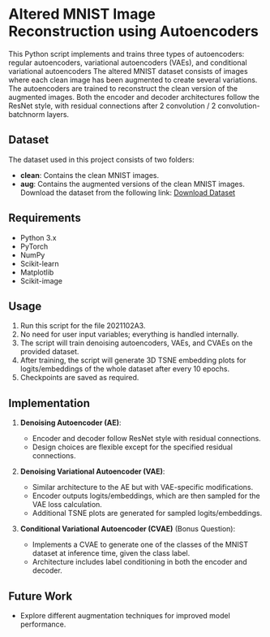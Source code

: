 # Altered MNIST Image Reconstruction using Autoencoders
This Python script implements and trains three types of autoencoders: regular autoencoders, variational autoencoders (VAEs), and conditional variational autoencoders 
The altered MNIST dataset consists of images where each clean image has been augmented to create several variations.
The autoencoders are trained to reconstruct the clean version of the augmented images.
Both the encoder and decoder architectures follow the ResNet style, with residual connections after 2 convolution / 2 convolution-batchnorm layers.

## Dataset
The dataset used in this project consists of two folders:
- **clean**: Contains the clean MNIST images.
- **aug**: Contains the augmented versions of the clean MNIST images.
Download the dataset from the following link:
[Download Dataset](https://drive.google.com/file/d/1cCPO0A4YB0oGcuzmw3S7OTkpHKfUFkzR/view?usp=sharing)

## Requirements
- Python 3.x
- PyTorch
- NumPy
- Scikit-learn
- Matplotlib
- Scikit-image

## Usage
1. Run this script for the file 2021102A3.
2. No need for user input variables; everything is handled internally.
3. The script will train denoising autoencoders, VAEs, and CVAEs on the provided dataset.
4. After training, the script will generate 3D TSNE embedding plots for logits/embeddings of the whole dataset after every 10 epochs.
5. Checkpoints are saved as required.

## Implementation
1. **Denoising Autoencoder (AE)**:
   - Encoder and decoder follow ResNet style with residual connections.
   - Design choices are flexible except for the specified residual connections.

2. **Denoising Variational Autoencoder (VAE)**:
   - Similar architecture to the AE but with VAE-specific modifications.
   - Encoder outputs logits/embeddings, which are then sampled for the VAE loss calculation.
   - Additional TSNE plots are generated for sampled logits/embeddings.

3. **Conditional Variational Autoencoder (CVAE)** (Bonus Question):
   - Implements a CVAE to generate one of the classes of the MNIST dataset at inference time, given the class label.
   - Architecture includes label conditioning in both the encoder and decoder.
     
## Future Work
- Explore different augmentation techniques for improved model performance.
